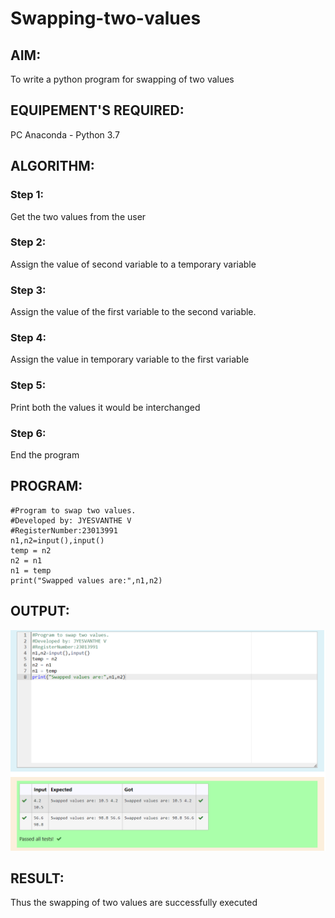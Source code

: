 # Swapping-two-values
## AIM:
To write a python program for swapping of two values
## EQUIPEMENT'S REQUIRED: 
PC
Anaconda - Python 3.7
## ALGORITHM: 
### Step 1:
Get the two values from the user
### Step 2: 
Assign the value of second variable to a temporary variable 
### Step 3: 
Assign the value of the first variable to the second variable.
### Step 4:  
Assign the value in temporary variable to the first variable
### Step 5: 
Print both the values it would be interchanged
### Step 6: 
End the program
## PROGRAM:
```
#Program to swap two values.
#Developed by: JYESVANTHE V
#RegisterNumber:23013991
n1,n2=input(),input()
temp = n2
n2 = n1
n1 = temp
print("Swapped values are:",n1,n2)

```
## OUTPUT:

![Alt text](<swap output.png>)

## RESULT:
Thus the swapping of two values are successfully executed



